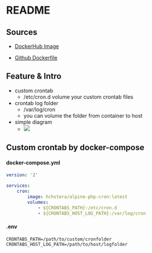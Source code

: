 # README #

Sources
-
+ [DockerHub Image](https://hub.docker.com/r/hchstera/alpine-php-cron)

+ [Github Dockerfile](https://github.com/hchstera/docker-alpine-php-cron)

Feature & Intro
-
+ custom crontab
    + /etc/cron.d volume your custom crontab files
+ crontab log folder
    + /var/log/cron
    + you can volume the folder from container to host
+ simple diagram
    + ![](https://raw.githubusercontent.com/hchstera/docker-alpine-php-cron/master/pics/alpine-php-cron.png)

Custom crontab by docker-compose
-
#### docker-compose.yml
```yml
version: '2'

services:
    cron:
        image: hchstera/alpine-php-cron:latest
        volumes:
            - ${CRONTABS_PATH}:/etc/cron.d
            - ${CRONTABS_HOST_LOG_PATH}:/var/log/cron
```

#### .env
```env
CRONTABS_PATH=/path/to/custom/cronfolder
CRONTABS_HOST_LOG_PATH=/path/to/host/logfolder
```
